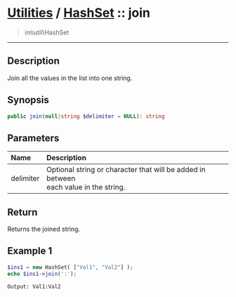 # [Utilities](util.md) / [HashSet](util-HashSet.md) :: join
 > im\util\HashSet
____

## Description
Join all the values in the list into one string.

## Synopsis
```php
public join(null|string $delimiter = NULL): string
```

## Parameters
| Name | Description |
| :--- | :---------- |
| delimiter | Optional string or character that will be added in between<br />each value in the string. |

## Return
Returns the joined string.

## Example 1
```php
$ins1 = new HashSet( ["Val1", "Val2"] );
echo $ins1->join(':');
```

```
Output: Val1:Val2
```
